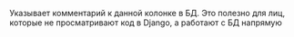 Указывает комментарий к данной колонке в БД. Это полезно для лиц, которые не просматривают код в Django,  а  работают с БД напрямую
 